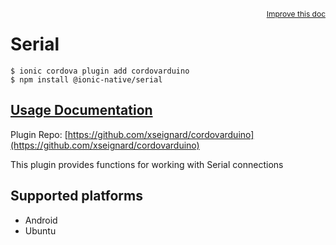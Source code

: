 <a style="float:right;font-size:12px;" href="http://github.com/ionic-team/ionic-native/edit/master/src/@ionic-native/plugins/serial/index.ts#L20">
  Improve this doc
</a>

# Serial

```
$ ionic cordova plugin add cordovarduino
$ npm install @ionic-native/serial
```

## [Usage Documentation](https://ionicframework.com/docs/native/serial/)

Plugin Repo: [https://github.com/xseignard/cordovarduino](https://github.com/xseignard/cordovarduino)

This plugin provides functions for working with Serial connections

## Supported platforms
- Android
- Ubuntu



